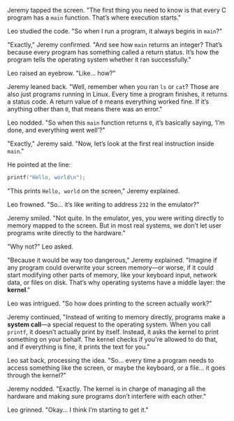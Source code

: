 Jeremy tapped the screen. "The first thing you need to know is that every C program has a `main` function. That’s where execution starts."  

Leo studied the code. "So when I run a program, it always begins in `main`?"  

"Exactly," Jeremy confirmed. "And see how `main` returns an integer? That’s because every program has something called a return status. It’s how the program tells the operating system whether it ran successfully."  

Leo raised an eyebrow. "Like… how?"  

Jeremy leaned back. "Well, remember when you ran `ls` or `cat`? Those are also just programs running in Linux. Every time a program finishes, it returns a status code. A return value of `0` means everything worked fine. If it’s anything other than `0`, that means there was an error."  

Leo nodded. "So when this `main` function returns `0`, it’s basically saying, ‘I’m done, and everything went well’?"  

"Exactly," Jeremy said. "Now, let’s look at the first real instruction inside `main`."  

He pointed at the line:  

```c
printf("Hello, world\n");
```  

"This prints `Hello, world` on the screen," Jeremy explained.  

Leo frowned. "So… it’s like writing to address `232` in the emulator?"  

Jeremy smiled. "Not quite. In the emulator, yes, you were writing directly to memory mapped to the screen. But in most real systems, we don’t let user programs write directly to the hardware."  

"Why not?" Leo asked.  

"Because it would be way too dangerous," Jeremy explained. "Imagine if any program could overwrite your screen memory—or worse, if it could start modifying other parts of memory, like your keyboard input, network data, or files on disk. That’s why operating systems have a middle layer: the **kernel**."  

Leo was intrigued. "So how does printing to the screen actually work?"  

Jeremy continued, "Instead of writing to memory directly, programs make a **system call**—a special request to the operating system. When you call `printf`, it doesn’t actually print by itself. Instead, it asks the kernel to print something on your behalf. The kernel checks if you're allowed to do that, and if everything is fine, it prints the text for you."  

Leo sat back, processing the idea. "So… every time a program needs to access something like the screen, or maybe the keyboard, or a file… it goes through the kernel?"  

Jeremy nodded. "Exactly. The kernel is in charge of managing all the hardware and making sure programs don’t interfere with each other."  

Leo grinned. "Okay… I think I’m starting to get it."  



